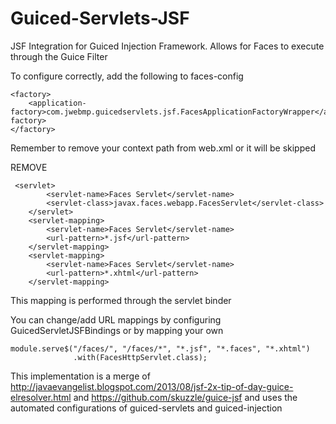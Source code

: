 # Guiced-Servlets-JSF

JSF Integration for Guiced Injection Framework. Allows for Faces to execute through the Guice Filter

To configure correctly, add the following to faces-config

```
<factory>
    <application-factory>com.jwebmp.guicedservlets.jsf.FacesApplicationFactoryWrapper</application-factory>
</factory>
```

Remember to remove your context path from web.xml or it will be skipped

REMOVE
```
 <servlet>
        <servlet-name>Faces Servlet</servlet-name>
        <servlet-class>javax.faces.webapp.FacesServlet</servlet-class>
    </servlet>
    <servlet-mapping>
        <servlet-name>Faces Servlet</servlet-name>
        <url-pattern>*.jsf</url-pattern>
    </servlet-mapping>
    <servlet-mapping>
        <servlet-name>Faces Servlet</servlet-name>
        <url-pattern>*.xhtml</url-pattern>
    </servlet-mapping>
```

This mapping is performed through the servlet binder

You can change/add URL mappings by configuring GuicedServletJSFBindings or by mapping your own

```
module.serve$("/faces/", "/faces/*", "*.jsf", "*.faces", "*.xhtml")
		      .with(FacesHttpServlet.class);
```

This implementation is a merge of http://javaevangelist.blogspot.com/2013/08/jsf-2x-tip-of-day-guice-elresolver.html and https://github.com/skuzzle/guice-jsf and uses the automated configurations of guiced-servlets and guiced-injection